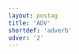```yaml
---
layout: postag
title: 'ADV'
shortdef: 'adverb'
udver: '2'
---
```

<!-- Interlanguage links updated Po lis 14 15:34:30 CET 2022 -->
